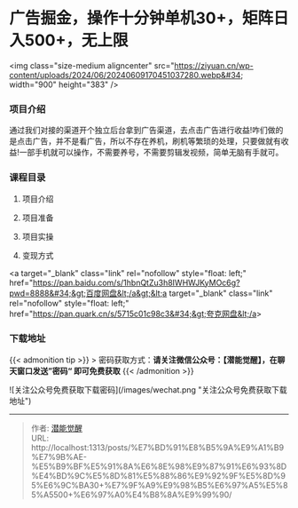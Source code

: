 # 广告掘金，操作十分钟单机30&#43;，矩阵日入500&#43;，无上限


&lt;img class=&#34;size-medium aligncenter&#34; src=&#34;https://ziyuan.cn/wp-content/uploads/2024/06/20240609170451037280.webp&#34; width=&#34;900&#34; height=&#34;383&#34; /&gt;
###  项目介绍

通过我们对接的渠道开个独立后台拿到广告渠道，去点击广告进行收益!咋们做的是点击广告，并不是看广告，所以不存在养机，刷机等繁琐的处理，只要做就有收益!一部手机就可以操作，不需要养号，不需要剪辑发视频，简单无脑有手就可。
###  课程目录

 1. 项目介绍

 1. 项目准备

 1. 项目实操

 1. 变现方式

&lt;a target=&#34;_blank&#34; class=&#34;link&#34; rel=&#34;nofollow&#34; style=&#34;float: left;&#34; href=&#34;https://pan.baidu.com/s/1hbnQtZu3h8IWHWJKyMOc6g?pwd=8888&#34;&gt;百度网盘&lt;/a&gt;&lt;a target=&#34;_blank&#34; class=&#34;link&#34; rel=&#34;nofollow&#34; style=&#34;float: left;&#34; href=&#34;https://pan.quark.cn/s/5715c01c98c3&#34;&gt;夸克网盘&lt;/a&gt;

### 下载地址




{{&lt; admonition tip &gt;}}
&gt; 密码获取方式：**请关注微信公众号：【潜能觉醒】，在聊天窗口发送”密码“ 即可免费获取**
{{&lt; /admonition &gt;}}


![关注公众号免费获取下载密码](/images/wechat.png &#34;关注公众号免费获取下载地址&#34;)

---

> 作者: [潜能觉醒](/)  
> URL: http://localhost:1313/posts/%E7%BD%91%E8%B5%9A%E9%A1%B9%E7%9B%AE-%E5%B9%BF%E5%91%8A%E6%8E%98%E9%87%91%E6%93%8D%E4%BD%9C%E5%8D%81%E5%88%86%E9%92%9F%E5%8D%95%E6%9C%BA30&#43;%E7%9F%A9%E9%98%B5%E6%97%A5%E5%85%A5500&#43;%E6%97%A0%E4%B8%8A%E9%99%90/  

